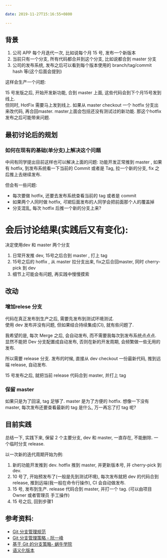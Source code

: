 ```yaml
---

date: 2019-11-27T15:16:55+0800

---
```


## 背景

1. 公司 APP 每个月迭代一次, 比如说每个月 15 号, 发布一个新版本
2. 当前只有一个分支, 所有代码都合并到这个分支, 比如说都合到 master 分支
3. 公司的发布系统, 发布之后可以看到每个版本使用的 branch/tag/commit hash 等(这个后面会提到)

这样会生产一个问题:

15 号发版之后, 开始开发新功能, 合到 master 上面, 这些代码会到下个月15号发到线上.  
但同时, HotFix 需要马上发到线上. 如果从 master checkout 一个 hotfix 分支出来改代码, 再合回master. master上面会包括还没有测试过的新功能. 那这个hotfix发布之后可能带来问题.

## 最初讨论后的规划

### 如何在现有的基础(单分支)上解决这个问题

中间有同学提出目前这样也可以解决上面的问题: 功能开发正常推到 master , 如果有 hotfix, 到发布系统看一下当前的 Commit 或者是 Tag, 拉一个新的分支, fix 之后推上去继续发布.

但会有一些问题:

- 每次要做 hotfix, 还要去发布系统查看当前的 tag 或者是 commit
- 如果两个人同时做 hotfix, *可能*后面发布的人同学会把前面那个人的覆盖掉
- 分支混乱, 每次 hotfix 后推一个新的分支上来?

# 会后讨论结果(实践后又有变化):

决定使用dev 和 master 两个分支

1. 日常开发推 dev, 15号之后合到 master , 打上 tag
2. 15号之后的 hotfix , 从 master 拉分支出来, fix之后合回master, 同时 cherry-pick 到 dev
3. 细节上可能会有问题, 再实践中慢慢摸索


## 改动

### 增加relese 分支

代码在真正发布到生产之后, 需要先发布到测试环境测试.  
使用 dev 发布并没有问题, 但如果结合持续集成(CI), 就有些问题了.

我希望的是, 每次 Merge 之后, 会自动发布, 而不需要我每次到发布系统点点点.  
显然不能把 Dev 分支配置成自动发布, 否则在新的开发周期, 会频繁做一些无用的发布.

所以需要 release 分支. 发布的时候, 直接从 dev checkout 一份最新代码, 推到远端 release, 自动发布.

15 号发布之后, 就把当前 release 代码合到 master, 并打上 tag

### 保留 master

如果只是为了回滚, tag 足够了. master 是为了方便的 hotfix. 想像一下没有 master, 每次发布还要查看最新的 tag 是什么, 万一再忘了打 tag 呢?

## 目前实践

总结一下, 实践下来, 保留 2 个主要分支, dev 和 master, 一直存在, 不能删除. 一个临时分支 release.

以一次新的迭代周期开始为例:

1. 新的功能开发推到 dev. hotfix 推到 master, 并更新版本号, 并 cherry-pick 到 dev.
2. 10 号了, 开始预发布了(一般是先到测试环境), 每次发布就把 dev 的代码合到 release, 推到远端(我一般在命令行操作), CI 会自动做发布.
3. 15 号, 发布到生产. release 代码合到 master, 并打一个 tag. (可以由项目 Owner 或者管理员 手工操作)
4. 15 号之后, 回到步骤1

## 参考资料:

- [Git 分支管理规范](https://juejin.im/post/5d82e1f3e51d4561d044cd88)
- [Git 分支管理策略 - 阮一峰](http://www.ruanyifeng.com/blog/2012/07/git.html)
- [基于 Git 的分支策略- 蜗牛学院](https://zhuanlan.zhihu.com/p/50063660)
- [语义化版本](https://semver.org/lang/zh-CN/)
